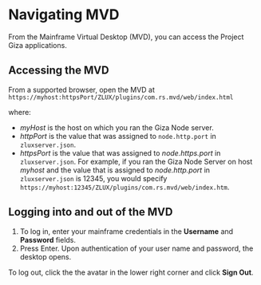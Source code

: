 # Navigating MVD


From the Mainframe Virtual Desktop (MVD), you can access the Project Giza applications. 

## Accessing the MVD

From a supported browser, open the MVD at `https://myhost:httpsPort/ZLUX/plugins/com.rs.mvd/web/index.html`
    
where:

-   *myHost* is the host on which you ran the Giza Node server.
-   *httpPort* is the value that was assigned to `node.http.port` in `zluxserver.json`.
-   *httpsPort* is the value that was assigned to *node.https.port* in `zluxserver.json`.
    For example, if you ran the Giza Node Server on host *myhost* and the value that is assigned to *node.http.port* in `zluxserver.json` is 12345, you would specify `https://myhost:12345/ZLUX/plugins/com.rs.mvd/web/index.htm`.


## Logging into and out of the MVD

1. To log in, enter your mainframe credentials in the **Username** and  **Password** fields.
2. Press Enter. Upon authentication of your user name and password, the desktop opens.

To log out, click the the avatar in the lower right corner and click **Sign Out**.
